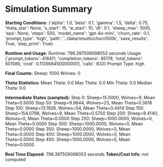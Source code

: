 # Simulation Summary

**Starting Conditions:**
{'alpha': 1.0, 'beta': 0.1, 'gamma': 1.5, 'delta': 0.75, 'theta_star': None, 's_start': 15, 'w_start': 10, 'dt': 0.1, 'sheep_max': 1000, 'eps': None, 'steps': 500, 'model_name': 'gpt-4o-mini', 'churn_rate': 0.1, 'prompt_type': 'high', 'path': '../data/results/churn500b', 'save_results': True, 'step_print': True}

**Runtime and Usage:**
Runtime: 796.397509098053 seconds
Usage: {'prompt_tokens': 416411, 'completion_tokens': 85178, 'total_tokens': 501589, 'cost': 0.1135684500000001, 'calls': 832}
Prompt Type: high

**Final Counts:**
Sheep: 1000
Wolves: 0

**Theta Statistics:**
Mean Theta: 0.0
Max Theta: 0.0
Min Theta: 0.0
Median Theta: 0.0

**Intermediate States (sampled):**
Step 0: Sheep=15.0000, Wolves=9, Mean Theta=0.5000
Step 50: Sheep=9.9844, Wolves=23, Mean Theta=0.3818
Step 100: Sheep=13.1926, Wolves=54, Mean Theta=0.4414
Step 150: Sheep=154.0798, Wolves=9, Mean Theta=0.5750
Step 200: Sheep=9.4140, Wolves=0, Mean Theta=0.0000
Step 250: Sheep=1000.0000, Wolves=0, Mean Theta=0.0000
Step 300: Sheep=1000.0000, Wolves=0, Mean Theta=0.0000
Step 350: Sheep=1000.0000, Wolves=0, Mean Theta=0.0000
Step 400: Sheep=1000.0000, Wolves=0, Mean Theta=0.0000
Step 450: Sheep=1000.0000, Wolves=0, Mean Theta=0.0000

**Real Time Elapsed:** 796.397509098053 seconds
**Token/Cost Info:** not computed